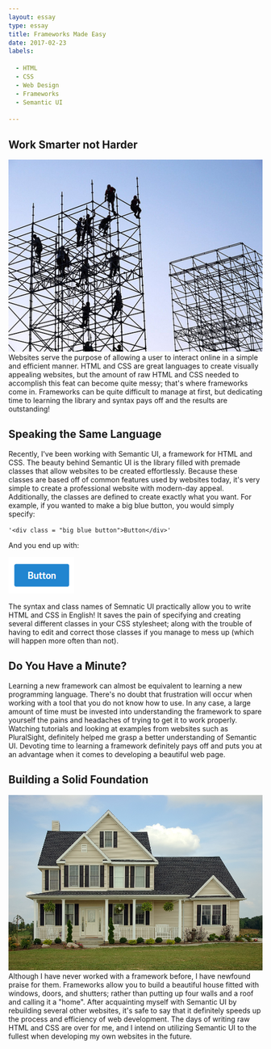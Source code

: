 ```yaml
---
layout: essay
type: essay
title: Frameworks Made Easy
date: 2017-02-23
labels:

  - HTML
  - CSS
  - Web Design
  - Frameworks
  - Semantic UI
  
---
```


## Work Smarter not Harder ##
<img class="ui medium right floated image" src="/images/framework.jpg">
Websites serve the purpose of allowing a user to interact online in a simple and efficient manner.  HTML and CSS are great languages to create visually appealing websites, but the amount of raw HTML and CSS needed to accomplish this feat can become quite messy; that's where frameworks come in.  Frameworks can be quite difficult to manage at first, but dedicating time to learning the library and syntax pays off and the results are outstanding!

## Speaking the Same Language ##
Recently, I've been working with Semantic UI, a framework for HTML and CSS.  The beauty behind Semantic UI is the library filled with premade classes that allow websites to be created effortlessly.  Because these classes are based off of common features used by websites today, it's very simple to create a professional website with modern-day appeal.  Additionally, the classes are defined to create exactly what you want.  For example, if you wanted to make a big blue button, you would simply specify:

`'<div class = "big blue button">Button</div>'`

And you end up with: 

<img class="ui small image" src="/images/button.png">

The syntax and class names of Semnatic UI practically allow you to write HTML and CSS in English!  It saves the pain of specifying and creating several different classes in your CSS stylesheet; along with the trouble of having to edit and correct those classes if you manage to mess up (which will happen more often than not).

## Do You Have a Minute? ##
Learning a new framework can almost be equivalent to learning a new programming language.  There's no doubt that frustration will occur when working with a tool that you do not know how to use.  In any case, a large amount of time must be invested into understanding the framework to spare yourself the pains and headaches of trying to get it to work properly.  Watching tutorials and looking at examples from websites such as PluralSight, definitely helped me grasp a better understanding of Semantic UI.  Devoting time to learning a framework definitely pays off and puts you at an advantage when it comes to developing a beautiful web page.

## Building a Solid Foundation ##
<img class="ui medium right floated image" src="/images/house.jpg">
Although I have never worked with a framework before, I have newfound praise for them.  Frameworks allow you to build a beautiful house fitted with windows, doors, and shutters; rather than putting up four walls and a roof and calling it a "home".  After acquainting myself with Semantic UI by rebuilding several other websites, it's safe to say that it definitely speeds up the process and efficiency of web development.  The days of writing raw HTML and CSS are over for me, and I intend on utilizing Semantic UI to the fullest when developing my own websites in the future.
